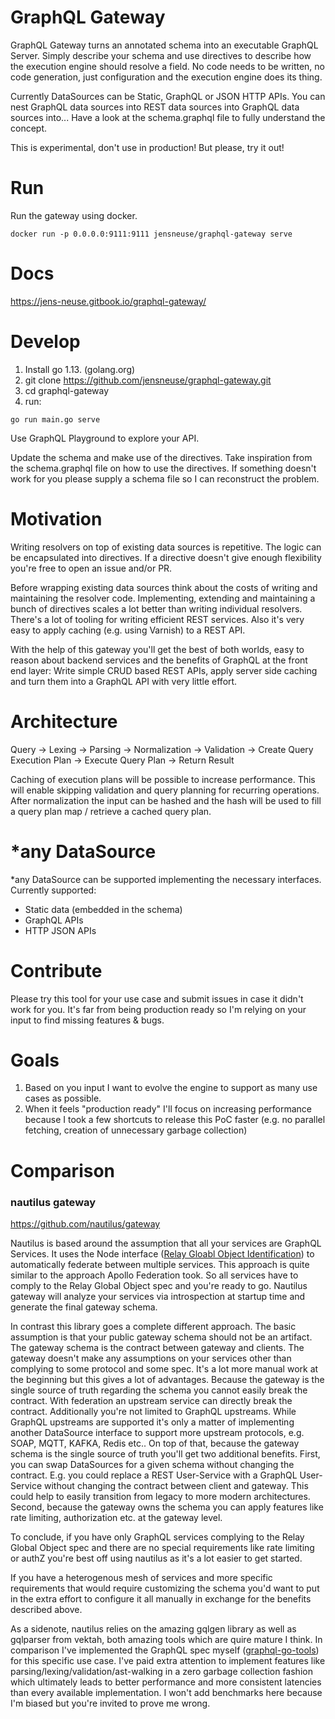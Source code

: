 # GraphQL Gateway

GraphQL Gateway turns an annotated schema into an executable GraphQL Server.
Simply describe your schema and use directives to describe how the execution engine should resolve a field.
No code needs to be written, no code generation, just configuration and the execution engine does its thing.

Currently DataSources can be Static, GraphQL or JSON HTTP APIs.
You can nest GraphQL data sources into REST data sources into GraphQL data sources into...
Have a look at the schema.graphql file to fully understand the concept.

This is experimental, don't use in production! But please, try it out!

# Run

Run the gateway using docker.

```shell script
docker run -p 0.0.0.0:9111:9111 jensneuse/graphql-gateway serve
```

# Docs

https://jens-neuse.gitbook.io/graphql-gateway/

# Develop

1. Install go 1.13. (golang.org)
2. git clone https://github.com/jensneuse/graphql-gateway.git
3. cd graphql-gateway
4. run:

```shell script
go run main.go serve
```

Use GraphQL Playground to explore your API.

Update the schema and make use of the directives.
Take inspiration from the schema.graphql file on how to use the directives.
If something doesn't work for you please supply a schema file so I can reconstruct the problem.

# Motivation

Writing resolvers on top of existing data sources is repetitive.
The logic can be encapsulated into directives.
If a directive doesn't give enough flexibility you're free to open an issue and/or PR.

Before wrapping existing data sources think about the costs of writing and maintaining the resolver code.
Implementing, extending and maintaining a bunch of directives scales a lot better than writing individual resolvers.
There's a lot of tooling for writing efficient REST services. Also it's very easy to apply caching (e.g. using Varnish) to a REST API.

With the help of this gateway you'll get the best of both worlds, easy to reason about backend services and the benefits of GraphQL at the front end layer:
Write simple CRUD based REST APIs, apply server side caching and turn them into a GraphQL API with very little effort.

# Architecture

Query -> Lexing -> Parsing -> Normalization -> Validation -> Create Query Execution Plan -> Execute Query Plan -> Return Result

Caching of execution plans will be possible to increase performance.
This will enable skipping validation and query planning for recurring operations.
After normalization the input can be hashed and the hash will be used to fill a query plan map / retrieve a cached query plan.

# *any DataSource

*any DataSource can be supported implementing the necessary interfaces.
Currently supported:
- Static data (embedded in the schema) 
- GraphQL APIs
- HTTP JSON APIs

# Contribute

Please try this tool for your use case and submit issues in case it didn't work for you.
It's far from being production ready so I'm relying on your input to find missing features & bugs.

# Goals

1. Based on you input I want to evolve the engine to support as many use cases as possible.
2. When it feels "production ready" I'll focus on increasing performance because I took a few shortcuts to release this PoC faster (e.g. no parallel fetching, creation of unnecessary garbage collection)

# Comparison

### nautilus gateway
https://github.com/nautilus/gateway

Nautilus is based around the assumption that all your services are GraphQL Services. It uses the Node interface ([Relay Gloabl Object Identification](https://facebook.github.io/relay/graphql/objectidentification.htm)) to automatically federate between multiple services. This approach is quite similar to the approach Apollo Federation took. So all services have to comply to the Relay Global Object spec and you're ready to go. Nautilus gateway will analyze your services via introspection at startup time and generate the final gateway schema.

In contrast this library goes a complete different approach. The basic assumption is that your public gateway schema should not be an artifact. The gateway schema is the contract between gateway and clients. The gateway doesn't make any assumptions on your services other than complying to some protocol and some spec. It's a lot more manual work at the beginning but this gives a lot of advantages. Because the gateway is the single source of truth regarding the schema you cannot easily break the contract. With federation an upstream service can directly break the contract. Additionally you're not limited to GraphQL upstreams. While GraphQL upstreams are supported it's only a matter of implementing another DataSource interface to support more upstream protocols, e.g. SOAP, MQTT, KAFKA, Redis etc.. On top of that, because the gateway schema is the single source of truth you'll get two additional benefits. First, you can swap DataSources for a given schema without changing the contract. E.g. you could replace a REST User-Service with a GraphQL User-Service without changing the contract between client and gateway. This could help to easily transition from legacy to more modern architectures. Second, because the gateway owns the schema you can apply features like rate limiting, authorization etc. at the gateway level.

To conclude, if you have only GraphQL services complying to the Relay Global Object spec and there are no special requirements like rate limiting or authZ you're best off using nautilus as it's a lot easier to get started.

If you have a heterogenous mesh of services and more specific requirements that would require customizing the schema you'd want to put in the extra effort to configure it all manually in exchange for the benefits described above.

As a sidenote, nautilus relies on the amazing gqlgen library as well as gqlparser from vektah, both amazing tools which are quire mature I think. In comparison I've implemented the GraphQL spec myself ([graphql-go-tools](https://github.com/jensneuse/graphql-go-tools)) for this specific use case. I've paid extra attention to implement features like parsing/lexing/validation/ast-walking in a zero garbage collection fashion which ultimately leads to better performance and more consistent latencies than every available implementation. I won't add benchmarks here because I'm biased but you're invited to prove me wrong.
